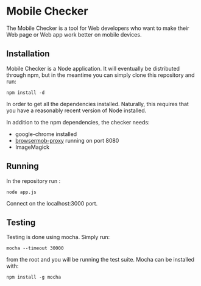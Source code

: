 # Mobile Checker

The Mobile Checker is a tool for Web developers who want to make their Web page or Web app work better on mobile devices.



## Installation

Mobile Checker is a Node application. It will eventually be distributed through npm, but in the meantime
you can simply clone this repository and run:

    npm install -d

In order to get all the dependencies installed. Naturally, this requires that you have a reasonably
recent version of Node installed.

In addition to the npm dependencies, the checker needs:

* google-chrome installed
* [browsermob-proxy](https://github.com/lightbody/browsermob-proxy/) running on port 8080
* ImageMagick

## Running

In the repository run :

    node app.js

Connect on the localhost:3000 port.

## Testing

Testing is done using mocha. Simply run:

    mocha --timeout 30000

from the root and you will be running the test suite. Mocha can be installed with:

    npm install -g mocha
